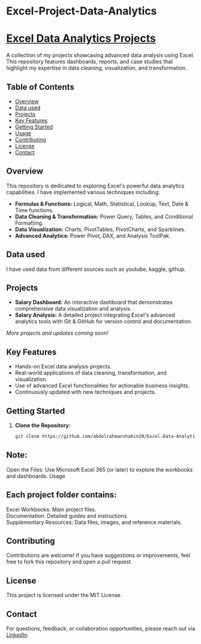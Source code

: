 # Excel-Project-Data-Analytics
# [Excel Data Analytics Projects](https://github.com/abdelrahmanshahin20/Excel-Project-Data-Analytics.git)

A collection of my projects showcasing advanced data analysis using Excel. This repository features dashboards, reports, and case studies that highlight my expertise in data cleaning, visualization, and transformation.

## Table of Contents
- [Overview](#overview)
- [Data used](https://github.com/abdelrahmanshahin20/Excel-Project-Data-Analytics/tree/main/Data%20used%20in%20projects)
- [Projects](https://github.com/abdelrahmanshahin20/Excel-Project-Data-Analytics/tree/main/My%20projects)
- [Key Features](#key-features)
- [Getting Started](#getting-started)
- [Usage](#contributing)
- [Contributing](#contributing)
- [License](#license)
- [Contact](#contact)

## Overview

This repository is dedicated to exploring Excel's powerful data analytics capabilities. I have implemented various techniques including:

- **Formulas & Functions:** Logical, Math, Statistical, Lookup, Text, Date & Time functions.
- **Data Cleaning & Transformation:** Power Query, Tables, and Conditional Formatting.
- **Data Visualization:** Charts, PivotTables, PivotCharts, and Sparklines.
- **Advanced Analytics:** Power Pivot, DAX, and Analysis ToolPak.

## Data used  
I have used data from different sources such as youtube, kaggle, githup.


## Projects

- **Salary Dashboard:** An interactive dashboard that demonstrates comprehensive data visualization and analysis.
- **Salary Analysis:** A detailed project integrating Excel's advanced analytics tools with Git & GitHub for version control and documentation.

*More projects and updates coming soon!*

## Key Features

- Hands-on Excel data analysis projects.
- Real-world applications of data cleaning, transformation, and visualization.
- Use of advanced Excel functionalities for actionable business insights.
- Continuously updated with new techniques and projects.

## Getting Started

1. **Clone the Repository:**
   ```bash
   git clone https://github.com/abdelrahmanshahin20/Excel-Data-Analytics.git  

## Note:  
Open the Files: Use Microsoft Excel 365 (or later) to explore the workbooks and dashboards.
Usage  

## Each project folder contains:

Excel Workbooks: Main project files.  
Documentation: Detailed guides and instructions.  
Supplementary Resources: Data files, images, and reference materials.  
## Contributing  

Contributions are welcome! If you have suggestions or improvements, feel free to fork this repository and open a pull request.

## License  

This project is licensed under the MIT License.

## Contact  

For questions, feedback, or collaboration opportunities, please reach out via [LinkedIn](www.linkedin.com/in/abdelrahman-shahin-965b27305).
   
